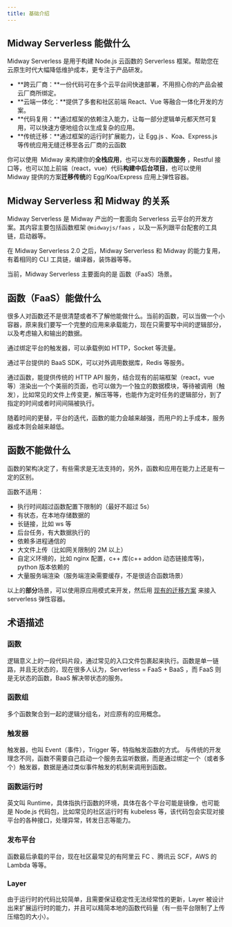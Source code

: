 ```yaml
---
title: 基础介绍
---
```


## Midway Serverless 能做什么

Midway Serverless 是用于构建 Node.js 云函数的 Serverless 框架。帮助您在云原生时代大幅降低维护成本，更专注于产品研发。

- **跨云厂商：**一份代码可在多个云平台间快速部署，不用担心你的产品会被云厂商所绑定。
- **云端一体化：**提供了多套和社区前端 React、Vue 等融合一体化开发的方案。
- **代码复用：**通过框架的依赖注入能力，让每一部分逻辑单元都天然可复用，可以快速方便地组合以生成复杂的应用。
- **传统迁移：**通过框架的运行时扩展能力，让 Egg.js 、Koa、Express.js 等传统应用无缝迁移至各云厂商的云函数

你可以使用  Midway 来构建你的**全栈应用**，也可以发布的**函数服务** ，Restful 接口等，也可以加上前端（react，vue）代码**构建中后台项目**，也可以使用 Midway 提供的方案**迁移传统**的 Egg/Koa/Express 应用上弹性容器。

## Midway Serverless 和 Midway 的关系

Midway Serverless 是 Midway 产出的一套面向 Serverless 云平台的开发方案。其内容主要包括函数框架 `@midwayjs/faas` ，以及一系列跟平台配套的工具链，启动器等。

在 Midway Serverless 2.0 之后，Midway Serverless 和 Midway 的能力复用，有着相同的 CLI 工具链，编译器，装饰器等等。

当前，Midway Serverless 主要面向的是 函数（FaaS）场景。

## 函数（FaaS）能做什么

很多人对函数还不是很清楚或者不了解他能做什么。当前的函数，可以当做一个小容器，原来我们要写一个完整的应用来承载能力，现在只需要写中间的逻辑部分，以及考虑输入和输出的数据。

通过绑定平台的触发器，可以承载例如 HTTP，Socket 等流量。

通过平台提供的 BaaS SDK，可以对外调用数据库，Redis 等服务。

通过函数，能提供传统的 HTTP API 服务，结合现有的前端框架（react，vue 等）渲染出一个个美丽的页面，也可以做为一个独立的数据模块，等待被调用（触发），比如常见的文件上传变更，解压等等，也能作为定时任务的逻辑部分，到了指定的时间或者时间间隔被执行。

随着时间的更替，平台的迭代，函数的能力会越来越强，而用户的上手成本，服务器成本则会越来越低。

## 函数不能做什么

函数的架构决定了，有些需求是无法支持的，另外，函数和应用在能力上还是有一定的区别。

函数不适用：

- 执行时间超过函数配置下限制的（最好不超过 5s）
- 有状态，在本地存储数据的
- 长链接，比如 ws 等
- 后台任务，有大数据执行的
- 依赖多进程通信的
- 大文件上传（比如网关限制的 2M 以上）
- 自定义环境的，比如 nginx 配置，c++ 库(c++ addon 动态链接库等)，python 版本依赖的
- 大量服务端渲染（服务端渲染需要缓存，不是很适合函数场景）

以上的**部分**场景，可以使用原应用模式来开发，然后用 [现有的迁移方案](migrate_egg) 来接入 serverless 弹性容器。

## 术语描述

### 函数

逻辑意义上的一段代码片段，通过常见的入口文件包裹起来执行。函数是单一链路，并且无状态的，现在很多人认为，Serverless = FaaS + BaaS ，而 FaaS 则是无状态的函数，BaaS 解决带状态的服务。

### 函数组

多个函数聚合到一起的逻辑分组名，对应原有的应用概念。

### 触发器

触发器，也叫 Event（事件），Trigger 等，特指触发函数的方式。
与传统的开发理念不同，函数不需要自己启动一个服务去监听数据，而是通过绑定一个（或者多个）触发器，数据是通过类似事件触发的机制来调用到函数。

### 函数运行时

英文叫 Runtime，具体指执行函数的环境，具体在各个平台可能是镜像，也可能是 Node.js 代码包，比如常见的社区运行时有 kubeless 等，该代码包会实现对接平台的各种接口，处理异常，转发日志等能力。

### 发布平台

函数最后承载的平台，现在社区最常见的有阿里云 FC 、腾讯云 SCF，AWS 的 Lambda 等等。

### Layer

由于运行时的代码比较简单，且需要保证稳定性无法经常性的更新，Layer 被设计出来扩展运行时的能力，并且可以精简本地的函数代码量（有一些平台限制了上传压缩包的大小）。
